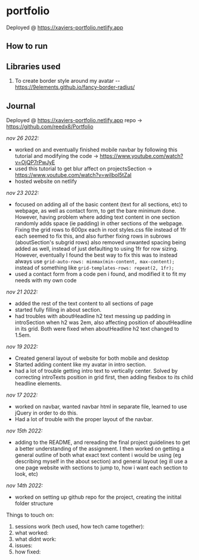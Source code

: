 # portfolio

Deployed @ https://xaviers-portfolio.netlify.app 

## How to run

## Libraries used

1. To create border style around my avatar -- https://9elements.github.io/fancy-border-radius/

## Journal

Deployed @ https://xaviers-portfolio.netlify.app 
repo -> https://github.com/reedx8/Portfolio

_nov 26 2022:_
- worked on and eventually finished mobile navbar by following this tutorial and modifying the code -> https://www.youtube.com/watch?v=OjQP7rPwJyE
- used this tutorial to get blur affect on projectsSection -> https://www.youtube.com/watch?v=wiIbol5tZaI
- hosted website on netlify

_nov 23 2022:_
- focused on adding all of the basic content (text for all sections, etc) to webpage, as well as contact form, to get the bare minimum done. However, having problem where adding text content in one section randomly adds space (ie padding) in other sections of the webpage. Fixing the grid rows to 600px each in root styles.css file instead of 1fr each seemed to fix this, and also further fixing rows in subrows (aboutSection's subgrid rows) also removed unwanted spacing being added as well, instead of just defaulting to using 1fr for row sizing. However, eventually I found the best way to fix this was to instead always use `grid-auto-rows: minmax(min-content, max-content);` instead of something like `grid-templates-rows: repeat(2, 1fr);`
- used a contact form from a code pen i found, and modified it to fit my needs with my own code

_nov 21 2022:_
- added the rest of the text content to all sections of page
- started fully filling in about section.
- had troubles with aboutHeadline h2 text messing up padding in introSection when h2 was 2em, also affecting position of aboutHeadline in its grid. Both were fixed when aboutHeadline h2 text changed to 1.5em.

_nov 19 2022:_

- Created general layout of website for both mobile and desktop
- Started adding content like my avatar in intro section.
- had a lot of trouble getting intro text to vertically center. Solved by correcting introTexts position in grid first, then adding flexbox to its child headline elements.

_nov 17 2022:_

- worked on navbar, wanted navbar html in separate file, learned to use jQuery in order to do this.
- Had a lot of trouble with the proper layout of the navbar.

_nov 15th 2022:_

- adding to the README, and rereading the final project guidelines to get a better understanding of the assignment. I then worked on getting a general outline of both what exact text content i would be using (eg describing myself in the about section) and general layout (eg ill use a one page website with sections to jump to, how i want each section to look, etc)

_nov 14th 2022:_

- worked on setting up github repo for the project, creating the initital folder structure

Things to touch on:

1. sessions work (tech used, how tech came together):
2. what worked:
3. what didnt work:
4. issues:
5. how fixed:
